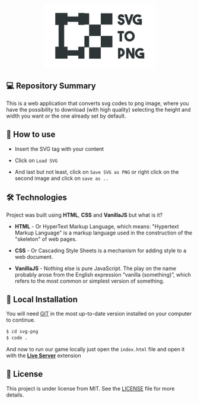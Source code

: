 
<h1 align="center">
    <img src="./images/svg-to-png.png" alt="svg to png by Jhony Walker" width="300px" />
</h1>

## 💻 Repository Summary

This is a web application that converts svg codes to png image, where you have the possibility to download (with high quality) selecting the height and width you want or the one already set by default.

## :bookmark: How to use

 - Insert the SVG tag with your content

 - Click on `Load SVG`

 - And last but not least, click on `Save SVG as PNG` or right click on the second image and click on `save as ..`

## 🛠 Technologies

Project was built using **HTML**, **CSS** and **VanillaJS** but what is it?

- **HTML** - Or HyperText Markup Language, which means: "Hypertext Markup Language" is a markup language used in the construction of the "skeleton" of web pages.

- **CSS** - Or Cascading Style Sheets is a mechanism for adding style to a web document.

- **VanillaJS** - Nothing else is pure JavaScript. The play on the name probably arose from the English expression “vanilla (something)”, which refers to the most common or simplest version of something.

## 🔨 Local Installation

You will need [GIT](https://git-scm.com/) in the most up-to-date version installed on your computer to continue.

```bash
$ cd svg-png
$ code .
```

And now to run our game locally just open the `index.html` file and open it with the **[Live Server](https://marketplace.visualstudio.com/items?itemName=ritwickdey.LiveServer)** extension

## 📖 License

This project is under license from MIT. See the [LICENSE](LICENSE.md) file for more details.

